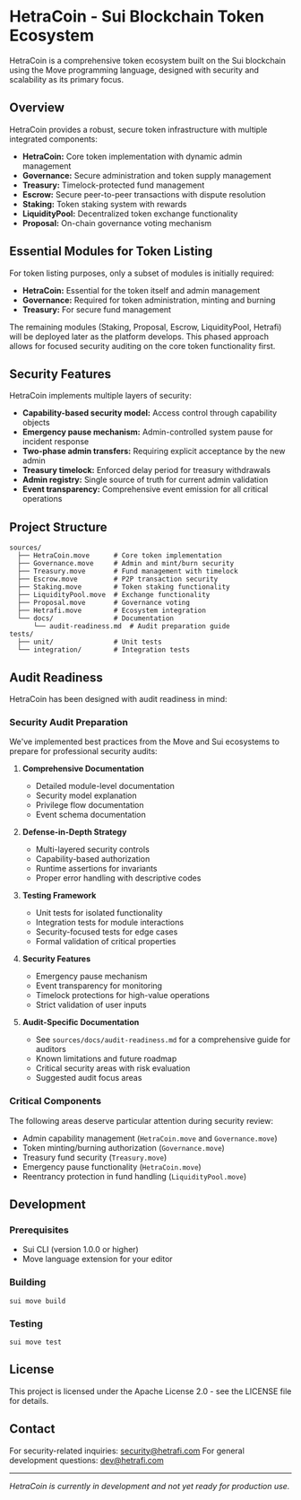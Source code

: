 # HetraCoin - Sui Blockchain Token Ecosystem

HetraCoin is a comprehensive token ecosystem built on the Sui blockchain using the Move programming language, designed with security and scalability as its primary focus.

## Overview

HetraCoin provides a robust, secure token infrastructure with multiple integrated components:

- **HetraCoin:** Core token implementation with dynamic admin management
- **Governance:** Secure administration and token supply management
- **Treasury:** Timelock-protected fund management
- **Escrow:** Secure peer-to-peer transactions with dispute resolution
- **Staking:** Token staking system with rewards
- **LiquidityPool:** Decentralized token exchange functionality
- **Proposal:** On-chain governance voting mechanism

## Essential Modules for Token Listing

For token listing purposes, only a subset of modules is initially required:

- **HetraCoin:** Essential for the token itself and admin management
- **Governance:** Required for token administration, minting and burning
- **Treasury:** For secure fund management

The remaining modules (Staking, Proposal, Escrow, LiquidityPool, Hetrafi) will be deployed later as the platform develops. This phased approach allows for focused security auditing on the core token functionality first.

## Security Features

HetraCoin implements multiple layers of security:

- **Capability-based security model:** Access control through capability objects
- **Emergency pause mechanism:** Admin-controlled system pause for incident response
- **Two-phase admin transfers:** Requiring explicit acceptance by the new admin
- **Treasury timelock:** Enforced delay period for treasury withdrawals
- **Admin registry:** Single source of truth for current admin validation
- **Event transparency:** Comprehensive event emission for all critical operations

## Project Structure

```
sources/
  ├── HetraCoin.move      # Core token implementation
  ├── Governance.move     # Admin and mint/burn security
  ├── Treasury.move       # Fund management with timelock
  ├── Escrow.move         # P2P transaction security
  ├── Staking.move        # Token staking functionality
  ├── LiquidityPool.move  # Exchange functionality
  ├── Proposal.move       # Governance voting
  ├── Hetrafi.move        # Ecosystem integration
  └── docs/               # Documentation
      └── audit-readiness.md  # Audit preparation guide
tests/
  ├── unit/               # Unit tests
  └── integration/        # Integration tests
```

## Audit Readiness

HetraCoin has been designed with audit readiness in mind:

### Security Audit Preparation

We've implemented best practices from the Move and Sui ecosystems to prepare for professional security audits:

1. **Comprehensive Documentation**
   - Detailed module-level documentation
   - Security model explanation
   - Privilege flow documentation
   - Event schema documentation

2. **Defense-in-Depth Strategy**
   - Multi-layered security controls
   - Capability-based authorization
   - Runtime assertions for invariants
   - Proper error handling with descriptive codes

3. **Testing Framework**
   - Unit tests for isolated functionality
   - Integration tests for module interactions
   - Security-focused tests for edge cases
   - Formal validation of critical properties

4. **Security Features**
   - Emergency pause mechanism
   - Event transparency for monitoring
   - Timelock protections for high-value operations
   - Strict validation of user inputs

5. **Audit-Specific Documentation**
   - See `sources/docs/audit-readiness.md` for a comprehensive guide for auditors
   - Known limitations and future roadmap
   - Critical security areas with risk evaluation
   - Suggested audit focus areas

### Critical Components

The following areas deserve particular attention during security review:

- Admin capability management (`HetraCoin.move` and `Governance.move`)
- Token minting/burning authorization (`Governance.move`) 
- Treasury fund security (`Treasury.move`)
- Emergency pause functionality (`HetraCoin.move`)
- Reentrancy protection in fund handling (`LiquidityPool.move`)

## Development

### Prerequisites

- Sui CLI (version 1.0.0 or higher)
- Move language extension for your editor

### Building

```
sui move build
```

### Testing

```
sui move test
```

## License

This project is licensed under the Apache License 2.0 - see the LICENSE file for details.

## Contact

For security-related inquiries: security@hetrafi.com
For general development questions: dev@hetrafi.com

---

*HetraCoin is currently in development and not yet ready for production use.*


